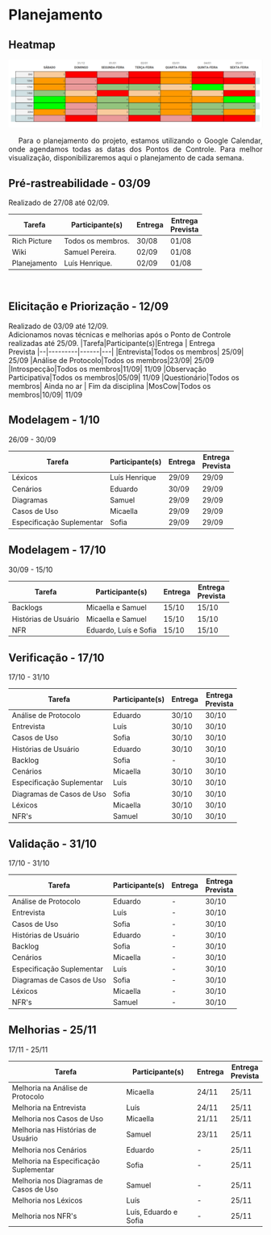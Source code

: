 # Planejamento
<div class="line"></div>

## Heatmap
<img src="../assets/Heatmap.png">


<p align="justify">&emsp;
Para o planejamento do projeto, estamos utilizando o Google Calendar, onde agendamos todas as datas dos Pontos de Controle. Para melhor visualização, disponibilizaremos aqui o planejamento de cada semana.
<br>

</p>

## Pré-rastreabilidade - 03/09
Realizado de 27/08 até 02/09.


|Tarefa|Participante(s)|Entrega | Entrega <br>Prevista
|--|---------|------|---|
|Rich Picture|Todos os membros.| 30/08| 01/08
|Wiki|Samuel Pereira.|02/09| 01/08
|Planejamento|Luís Henrique.|02/09| 01/08

<br>

## Elicitação e Priorização - 12/09 
Realizado de 03/09 até 12/09.
<br>
Adicionamos novas técnicas e melhorias após o Ponto de Controle realizadas até 25/09.
|Tarefa|Participante(s)|Entrega | Entrega <br>Prevista
|--|---------|------|---|
|Entrevista|Todos os membros| 25/09| 25/09
|Análise de Protocolo|Todos os membros|23/09| 25/09
|Introspecção|Todos os membros|11/09| 11/09
|Observação Participativa|Todos os membros|05/09| 11/09
|Questionário|Todos os membros| Ainda no ar | Fim da disciplina
|MosCow|Todos os membros|10/09| 11/09
<br>

## Modelagem - 1/10 
26/09 - 30/09

|Tarefa|Participante(s)|Entrega | Entrega <br>Prevista
|--|---------|------|---|
|Léxicos|Luís Henrique|29/09 | 29/09
|Cenários|Eduardo|30/09| 29/09
|Diagramas|Samuel|29/09| 29/09
|Casos de Uso|Micaella|29/09| 29/09
|Especificação Suplementar|Sofia|29/09| 29/09

## Modelagem - 17/10 
30/09 - 15/10

|Tarefa|Participante(s)|Entrega | Entrega <br>Prevista
|--|---------|------|---|
|Backlogs|Micaella e Samuel|15/10|15/10
|Histórias de Usuário|Micaella e Samuel|15/10|15/10
|NFR|Eduardo, Luís e Sofia|15/10|15/10

## Verificação - 17/10 
17/10 - 31/10

|Tarefa|Participante(s)|Entrega | Entrega <br>Prevista
|--|---------|------|---|
|Análise de Protocolo|Eduardo|30/10|30/10
Entrevista|Luís|30/10|30/10
Casos de Uso|Sofia|30/10|30/10
Histórias de Usuário|Eduardo|30/10|30/10
Backlog|Sofia|-|30/10
Cenários|Micaella|30/10|30/10
Especificação Suplementar|Luís|30/10|30/10
Diagramas de Casos de Uso|Sofia|30/10|30/10
Léxicos|Micaella|30/10|30/10
NFR's|Samuel|30/10|30/10


## Validação - 31/10 
17/10 - 31/10

|Tarefa|Participante(s)|Entrega | Entrega <br>Prevista
|--|---------|------|---|
|Análise de Protocolo|Eduardo|-|30/10
Entrevista|Luís|-|30/10
Casos de Uso|Sofia|-|30/10
Histórias de Usuário|Eduardo|-|30/10
Backlog|Sofia|-|30/10
Cenários|Micaella|-|30/10
Especificação Suplementar|Luís|-|30/10
Diagramas de Casos de Uso|Sofia|-|30/10
Léxicos|Micaella|-|30/10
NFR's|Samuel|-|30/10

## Melhorias - 25/11 
17/11 - 25/11

|Tarefa|Participante(s)|Entrega | Entrega <br>Prevista
|--|---------|------|---|
|Melhoria na Análise de Protocolo|Micaella|24/11|25/11
|Melhoria na Entrevista|Luís|24/11|25/11
|Melhoria nos Casos de Uso|Micaella|21/11|25/11
|Melhoria nas Histórias de Usuário|Samuel|23/11|25/11
|Melhoria nos Cenários|Eduardo|-|25/11
|Melhoria na Especificação Suplementar|Sofia|-|25/11
|Melhoria nos Diagramas de Casos de Uso|Samuel|-|25/11
|Melhoria nos Léxicos|Luís|-|25/11
|Melhoria nos NFR's|Luís, Eduardo e Sofia|-|25/11


